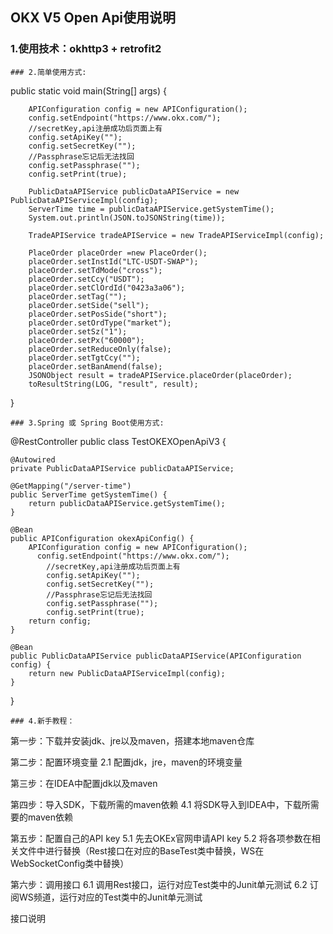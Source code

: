 OKX V5 Open Api使用说明
--------------
### 1.使用技术：okhttp3 + retrofit2

```
### 2.简单使用方式:
```
 public static void main(String[] args) {

        APIConfiguration config = new APIConfiguration();
        config.setEndpoint("https://www.okx.com/");
        //secretKey,api注册成功后页面上有
        config.setApiKey("");
        config.setSecretKey("");
        //Passphrase忘记后无法找回
        config.setPassphrase("");
        config.setPrint(true);

        PublicDataAPIService publicDataAPIService = new PublicDataAPIServiceImpl(config);
        ServerTime time = publicDataAPIService.getSystemTime();
        System.out.println(JSON.toJSONString(time));

        TradeAPIService tradeAPIService = new TradeAPIServiceImpl(config);

        PlaceOrder placeOrder =new PlaceOrder();
        placeOrder.setInstId("LTC-USDT-SWAP");
        placeOrder.setTdMode("cross");
        placeOrder.setCcy("USDT");
        placeOrder.setClOrdId("0423a3a06");
        placeOrder.setTag("");
        placeOrder.setSide("sell");
        placeOrder.setPosSide("short");
        placeOrder.setOrdType("market");
        placeOrder.setSz("1");
        placeOrder.setPx("60000");
        placeOrder.setReduceOnly(false);
        placeOrder.setTgtCcy("");
        placeOrder.setBanAmend(false);
        JSONObject result = tradeAPIService.placeOrder(placeOrder);
        toResultString(LOG, "result", result);
 }
```
### 3.Spring 或 Spring Boot使用方式:
```
@RestController
public class TestOKEXOpenApiV3 {

    @Autowired
    private PublicDataAPIService publicDataAPIService;

    @GetMapping("/server-time")
    public ServerTime getSystemTime() {
        return publicDataAPIService.getSystemTime();
    }
    
    @Bean
    public APIConfiguration okexApiConfig() {
        APIConfiguration config = new APIConfiguration();
          config.setEndpoint("https://www.okx.com/");
            //secretKey,api注册成功后页面上有
            config.setApiKey("");
            config.setSecretKey("");
            //Passphrase忘记后无法找回
            config.setPassphrase("");
            config.setPrint(true);
        return config;
    }

    @Bean
    public PublicDataAPIService publicDataAPIService(APIConfiguration config) {
        return new PublicDataAPIServiceImpl(config);
    }
}


```
### 4.新手教程：
```

第一步：下载并安装jdk、jre以及maven，搭建本地maven仓库

第二步：配置环境变量
2.1 配置jdk，jre，maven的环境变量

第三步：在IDEA中配置jdk以及maven

第四步：导入SDK，下载所需的maven依赖
4.1 将SDK导入到IDEA中，下载所需要的maven依赖

第五步：配置自己的API key
5.1 先去OKEx官网申请API key
5.2 将各项参数在相关文件中进行替换（Rest接口在对应的BaseTest类中替换，WS在WebSocketConfig类中替换）

第六步：调用接口
6.1 调用Rest接口，运行对应Test类中的Junit单元测试
6.2 订阅WS频道，运行对应的Test类中的Junit单元测试

接口说明